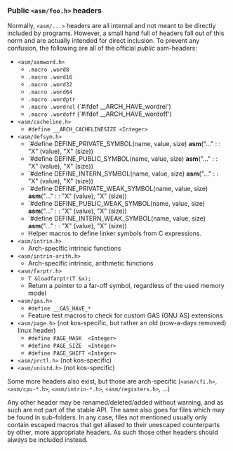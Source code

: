 
### Public `<asm/foo.h>` headers

Normally, `<asm/...>` headers are all internal and not meant to be directly included by programs. However, a small hand full of headers fall out of this norm and are actually intended for direct inclusion. To prevent any confusion, the following are all of the official *public* asm-headers:

- `<asm/asmword.h>`
	- `.macro .word8`
	- `.macro .word16`
	- `.macro .word32`
	- `.macro .word64`
	- `.macro .wordptr`
	- `.macro .wordrel` (`#ifdef __ARCH_HAVE_wordrel')
	- `.macro .wordoff` (`#ifdef __ARCH_HAVE_wordoff')
- `<asm/cacheline.h>`
	- `#define __ARCH_CACHELINESIZE <Integer>`
- `<asm/defsym.h>`
	- `#define DEFINE_PRIVATE_SYMBOL(name, value, size)      __asm__("..." : : "X" (value), "X" (size))
	- `#define DEFINE_PUBLIC_SYMBOL(name, value, size)       __asm__("..." : : "X" (value), "X" (size))
	- `#define DEFINE_INTERN_SYMBOL(name, value, size)       __asm__("..." : : "X" (value), "X" (size))
	- `#define DEFINE_PRIVATE_WEAK_SYMBOL(name, value, size) __asm__("..." : : "X" (value), "X" (size))
	- `#define DEFINE_PUBLIC_WEAK_SYMBOL(name, value, size)  __asm__("..." : : "X" (value), "X" (size))
	- `#define DEFINE_INTERN_WEAK_SYMBOL(name, value, size)  __asm__("..." : : "X" (value), "X" (size))
	- Helper macros to define linker symbols from C expressions.
- `<asm/intrin.h>`
	- Arch-specific intrinsic functions
- `<asm/intrin-arith.h>`
	- Arch-specific intrinsic, arithmetic functions
- `<asm/farptr.h>`
	- `T &loadfarptr(T &x);`
	- Return a pointer to a far-off symbol, regardless of the used memory model
- `<asm/gas.h>`
	- `#define __GAS_HAVE_*`
	- Feature test macros to check for custom GAS (GNU AS) extensions
- `<asm/page.h>` (not kos-specific, but rather an old (now-a-days removed) linux header)
	- `#define PAGE_MASK  <Integer>`
	- `#define PAGE_SIZE  <Integer>`
	- `#define PAGE_SHIFT <Integer>`
- `<asm/prctl.h>` (not kos-specific)
- `<asm/unistd.h>` (not kos-specific)

Some more headers also exist, but those are arch-specific (`<asm/cfi.h>`, `<asm/cpu-*.h>`, `<asm/intrin-*.h>`, `<asm/registers.h>`, ...)

Any other header may be renamed/deleted/added without warning, and as such are not part of the stable API. The same also goes for files which may be found in sub-folders. In any case, files not mentioned usually only contain escaped macros that get aliased to their unescaped counterparts by other, more appropriate headers. As such those other headers should always be included instead.
